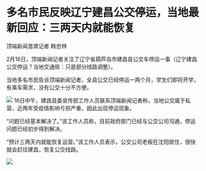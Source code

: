 # 多名市民反映辽宁建昌公交停运，当地最新回应：三两天内就能恢复

顶端新闻首席记者 韩忠林

2月16日，顶端新闻记者关注了辽宁省葫芦岛市建昌县公交车停运一事（辽宁建昌公交停运？当地交通局：只是部分线路调整）。

当地多名市民告诉顶端新闻记者，全县公交已经停运一两个月，学生们即将开学，有乘车需求，没有公交十分不方便。

![](https://inews.gtimg.com/newsapp_bt/0/15668411795/1000)
16日中午，建昌县委宣传部工作人员联系顶端新闻记者称，当地公交属于私营，近两年受疫情影响亏损严重，因此出现停运现象。

“问题已经基本解决了。”该工作人员称，目前政府部门已经与公交公司沟通，停运问题已经初步得到解决。

“预计三两天内就能恢复运营。”该工作人员表示，公交公司老板在沈阳居住，很快就会赶往建昌，恢复公交线路。

![](https://inews.gtimg.com/newsapp_bt/0/15668409005/1000)


